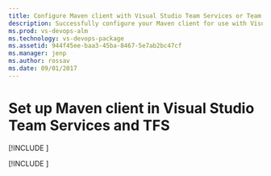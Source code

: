 ```yaml
---
title: Configure Maven client with Visual Studio Team Services or Team Foundation Server
description: Successfully configure your Maven client for use with Visual Studio Team Services or Team Foundation Server
ms.prod: vs-devops-alm
ms.technology: vs-devops-package
ms.assetid: 944f45ee-baa3-45ba-8467-5e7ab2bc47cf
ms.manager: jenp
ms.author: rossav
ms.date: 09/01/2017
---
```


# Set up Maven client in Visual Studio Team Services and TFS

[!INCLUDE [](_shared/availability-maven.md)]

[!INCLUDE [](../_shared/maven/pom-and-settings.md)]